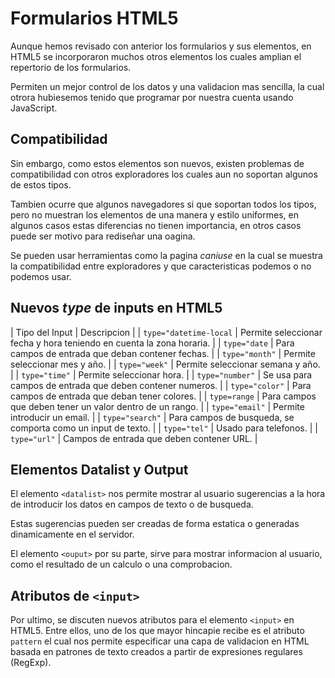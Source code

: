 # Formularios HTML5 

Aunque hemos revisado con anterior los formularios y sus elementos, en HTML5 se incorporaron muchos otros elementos los cuales amplian el repertorio de los formularios. 

Permiten un mejor control de los datos y una validacion mas sencilla, la cual otrora hubiesemos tenido que programar por nuestra cuenta usando JavaScript.

## Compatibilidad

Sin embargo, como estos elementos son nuevos, existen problemas de compatibilidad con otros exploradores los cuales aun no soportan algunos de estos tipos. 

Tambien ocurre que algunos navegadores si que soportan todos los tipos, pero no muestran los elementos de una manera y estilo uniformes, en algunos casos estas diferencias no tienen importancia, en otros casos puede ser motivo para rediseñar una oagina.

Se pueden usar herramientas como la pagina *caniuse* en la cual se muestra la compatibilidad entre exploradores y que caracteristicas podemos o no podemos usar. 

## Nuevos *type* de inputs en HTML5

| Tipo del Input | Descripcion |
| `type="datetime-local` | Permite seleccionar fecha y hora teniendo en cuenta la zona horaria. |
| `type="date` | Para campos de entrada que deban contener fechas. |
| `type="month"` | Permite seleccionar mes y año. |
| `type="week"` | Permite seleccionar semana y año. |
| `type="time"` | Permite seleccionar hora. |
| `type="number"` | Se usa para campos de entrada que deben contener numeros. |
| `type="color"` | Para campos de entrada que deban tener colores. |
| `type=range` | Para campos que deben tener un valor dentro de un rango. |
| `type="email"` | Permite introducir un email. |
| `type="search"` | Para campos de busqueda, se comporta como un input de texto. |
| `type="tel"` | Usado para telefonos. |
| `type="url"` | Campos de entrada que deben contener URL. |

## Elementos Datalist y Output

El elemento `<datalist>` nos permite mostrar al usuario sugerencias a la hora de introducir los datos en campos de texto o de busqueda.

Estas sugerencias pueden ser creadas de forma estatica o generadas dinamicamente en el servidor. 

El elemento `<ouput>` por su parte, sirve para mostrar informacion al usuario, como el resultado de un calculo o una comprobacion. 

## Atributos de `<input>`

Por ultimo, se discuten nuevos atributos para el elemento `<input>` en HTML5. Entre ellos, uno de los que mayor hincapie recibe es el atributo `pattern` el cual nos permite especificar una capa de validacion en HTML basada en patrones de texto creados a partir de expresiones regulares (RegExp).